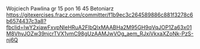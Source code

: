 Wojciech Pawlina 
gr 15  pon 16 45
Betoniarz
https://gitexercises.fracz.com/committer/f1b9ec3c264589886c881f3278c6b6574437c3a8?fbclid=IwY2xjawFxvpNleHRuA2FlbQIxMAABHa2M95GH9qVqJOP1Za63x01M8VhyJOZw39njcrTVX1vmC98gUzAAMJwVOg_aem_RJxiVkxaXZoNk-PzS-nj6Q

